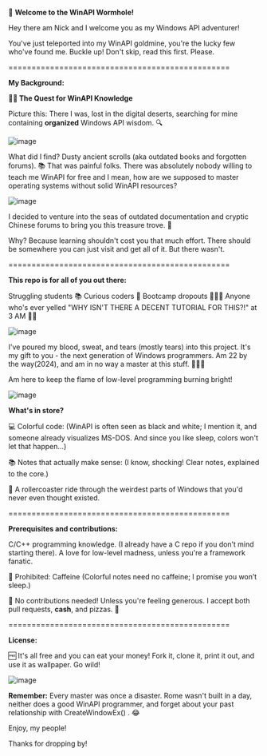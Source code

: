 🚀 **Welcome to the WinAPI Wormhole!**

Hey there am Nick and I welcome you as my Windows API adventurer! 

You've just teleported into my WinAPI goldmine, you're the lucky few who've found me. Buckle up! Don't skip, read this first. Please.

================================================

**My Background:**

**🕵️‍♂️ The Quest for WinAPI Knowledge**

Picture this: There I was, lost in the digital deserts, searching for mine containing **organized** Windows API wisdom. 🔍

![image](https://github.com/user-attachments/assets/e04ec000-99a2-48fe-b0f0-b02f5be5d87f)

What did I find? Dusty ancient scrolls (aka outdated books and forgotten forums). 📚 That was painful folks. There was absolutely nobody willing to teach me WinAPI for free and I mean, how are we supposed to master operating systems without solid WinAPI resources? 

![image](https://github.com/user-attachments/assets/e1ef4aa8-ee06-4522-b886-b204bee43494)

I decided to venture into the seas of outdated documentation and cryptic Chinese forums to bring you this treasure trove. 💎

Why? Because learning shouldn't cost you that much effort. There should be somewhere you can just visit and get all of it. But there wasn't.

================================================

**This repo is for all of you out there:**

Struggling students 📚
Curious coders 🧐
Bootcamp dropouts 🏃‍♂️💨
Anyone who's ever yelled "WHY ISN'T THERE A DECENT TUTORIAL FOR THIS?!" at 3 AM 🌙😤

![image](https://github.com/user-attachments/assets/031bd83d-3577-4cd9-a61b-1eb87e517f06)

I've poured my blood, sweat, and tears (mostly tears) into this project. It's my gift to you - the next generation of Windows programmers. Am 22 by the way(2024), and am in no way a master at this stuff. 🧙‍♂️✨

Am here to keep the flame of low-level programming burning bright!

![image](https://github.com/user-attachments/assets/d783a51a-7f78-49ab-b218-782d659070a4)

**What's in store?**

💻 Colorful code: (WinAPI is often seen as black and white; I mention it, and someone already visualizes MS-DOS. And since you like sleep, colors won't let that happen...)

📚 Notes that actually make sense: (I know, shocking! Clear notes, explained to the core.)

🎢 A rollercoaster ride through the weirdest parts of Windows that you'd never even thought existed.

================================================

**Prerequisites and contributions:**

C/C++ programming knowledge. (I already have a C repo if you don’t mind starting there). A love for low-level madness, unless you're a framework fanatic.

🚫 Prohibited: Caffeine (Colorful notes need no caffeine; I promise you won’t sleep.)

🚫 No contributions needed! Unless you're feeling generous. I accept both pull requests, **cash**, and pizzas. 🍕

================================================

**License:**

🆓 It's all free and you can eat your money! Fork it, clone it, print it out, and use it as wallpaper. Go wild!

![image](https://github.com/user-attachments/assets/ed8107a5-8eff-4cc6-9b54-3cdfacfca65b)

**Remember:** Every master was once a disaster. Rome wasn't built in a day, neither does a good WinAPI programmer, and forget about your past relationship with CreateWindowEx() . 😂

Enjoy, my people!

Thanks for dropping by!
